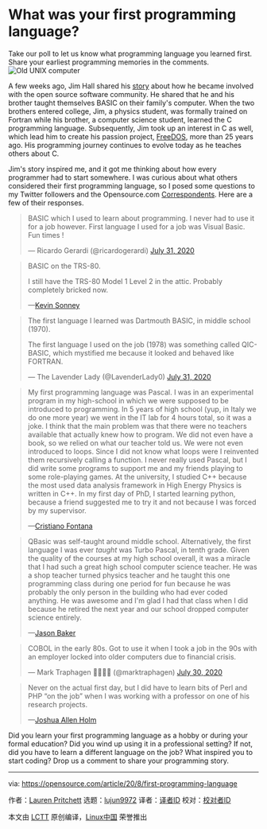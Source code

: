 [#]: collector: (lujun9972)
[#]: translator: ( )
[#]: reviewer: ( )
[#]: publisher: ( )
[#]: url: ( )
[#]: subject: (What was your first programming language?)
[#]: via: (https://opensource.com/article/20/8/first-programming-language)
[#]: author: (Lauren Pritchett https://opensource.com/users/lauren-pritchett)

What was your first programming language?
======
Take our poll to let us know what programming language you learned
first. Share your earliest programming memories in the comments.
![Old UNIX computer][1]

A few weeks ago, Jim Hall shared his [story][2] about how he became involved with the open source software community. He shared that he and his brother taught themselves BASIC on their family's computer. When the two brothers entered college, Jim, a physics student, was formally trained on Fortran while his brother, a computer science student, learned the C programming language. Subsequently, Jim took up an interest in C as well, which lead him to create his passion project, [FreeDOS][3], more than 25 years ago. His programming journey continues to evolve today as he teaches others about C.

Jim's story inspired me, and it got me thinking about how every programmer had to start somewhere. I was curious about what others considered their first programming language, so I posed some questions to my Twitter followers and the Opensource.com [Correspondents][4]. Here are a few of their responses. 

> BASIC which I used to learn about programming. I never had to use it for a job however. First language I used for a job was Visual Basic. Fun times !
>
> — Ricardo Gerardi (@ricardogerardi) [July 31, 2020][5]

> BASIC on the TRS-80.
>
> I still have the TRS-80 Model 1 Level 2 in the attic. Probably completely bricked now.
>
> —[Kevin Sonney][6]

> The first language I learned was Dartmouth BASIC, in middle school (1970).
>
> The first language I used on the job (1978) was something called QIC-BASIC, which mystified me because it looked and behaved like FORTRAN.
>
> — The Lavender Lady (@LavenderLady0) [July 31, 2020][7]

> My first programming language was Pascal. I was in an experimental program in my high-school in which we were supposed to be introduced to programming. In 5 years of high school (yup, in Italy we do one more year) we went in the IT lab for 4 hours total, so it was a joke. I think that the main problem was that there were no teachers available that actually knew how to program. We did not even have a book, so we relied on what our teacher told us. We were not even introduced to loops. Since I did not know what loops were I reinvented them recursively calling a function. I never really used Pascal, but I did write some programs to support me and my friends playing to some role-playing games. At the university, I studied C++ because the most used data analysis framework in High Energy Physics is written in C++. In my first day of PhD, I started learning python, because a friend suggested me to try it and not because I was forced by my supervisor.
>
> —[Cristiano Fontana][8]

> QBasic was self-taught around middle school. Alternatively, the first language I was ever _taught_ was Turbo Pascal, in tenth grade. Given the quality of the courses at my high school overall, it was a miracle that I had such a great high school computer science teacher. He was a shop teacher turned physics teacher and he taught this one programming class during one period for fun because he was probably the only person in the building who had ever coded anything. He was awesome and I'm glad I had that class when I did because he retired the next year and our school dropped computer science entirely.
>
> —[Jason Baker][9]

> COBOL in the early 80s. Got to use it when I took a job in the 90s with an employer locked into older computers due to financial crisis.
>
> — Mark Traphagen ✊🏾🏳️‍🌈 (@marktraphagen) [July 30, 2020][10]

> Never on the actual first day, but I did have to learn bits of Perl and PHP “on the job” when I was working with a professor on one of his research projects.
>
> —[Joshua Allen Holm][11]

Did you learn your first programming language as a hobby or during your formal education? Did you wind up using it in a professional setting? If not, did you have to learn a different language on the job? What inspired you to start coding? Drop us a comment to share your programming story.

--------------------------------------------------------------------------------

via: https://opensource.com/article/20/8/first-programming-language

作者：[Lauren Pritchett][a]
选题：[lujun9972][b]
译者：[译者ID](https://github.com/译者ID)
校对：[校对者ID](https://github.com/校对者ID)

本文由 [LCTT](https://github.com/LCTT/TranslateProject) 原创编译，[Linux中国](https://linux.cn/) 荣誉推出

[a]: https://opensource.com/users/lauren-pritchett
[b]: https://github.com/lujun9972
[1]: https://opensource.com/sites/default/files/styles/image-full-size/public/lead-images/retro_old_unix_computer.png?itok=SYAb2xoW (Old UNIX computer)
[2]: https://opensource.com/article/20/8/learn-open-source
[3]: https://opensource.com/article/17/10/freedos
[4]: https://opensource.com/opensourcecom-team
[5]: https://twitter.com/ricardogerardi/status/1289181499380633600?ref_src=twsrc%5Etfw
[6]: https://opensource.com/users/ksonney
[7]: https://twitter.com/LavenderLady0/status/1289236422809890816?ref_src=twsrc%5Etfw
[8]: https://opensource.com/users/cristianofontana
[9]: https://opensource.com/users/jason-baker
[10]: https://twitter.com/marktraphagen/status/1288892996726005760?ref_src=twsrc%5Etfw
[11]: https://opensource.com/users/holmja
